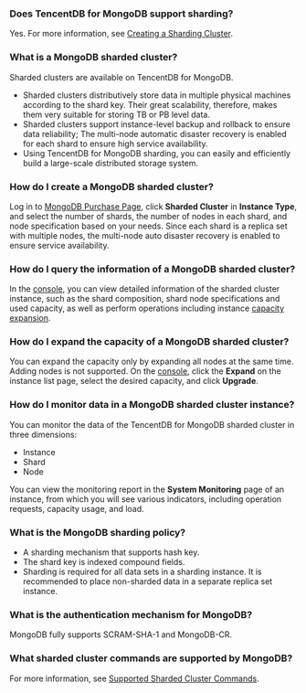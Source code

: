 
### Does TencentDB for MongoDB support sharding?
Yes. For more information, see [Creating a Sharding Cluster](https://intl.cloud.tencent.com/document/product/240/8333).

### What is a MongoDB sharded cluster?
Sharded clusters are available on TencentDB for MongoDB.
- Sharded clusters distributively store data in multiple physical machines according to the shard key. Their great scalability, therefore, makes them very suitable for storing TB or PB level data.
- Sharded clusters support instance-level backup and rollback to ensure data reliability; The multi-node automatic disaster recovery is enabled for each shard to ensure high service availability.
- Using TencentDB for MongoDB sharding, you can easily and efficiently build a large-scale distributed storage system.

### How do I create a MongoDB sharded cluster?
Log in to [MongoDB Purchase Page](https://buy.cloud.tencent.com/mongodb?clusterType=1), click **Sharded Cluster** in **Instance Type**, and select the number of shards, the number of nodes in each shard, and node specification based on your needs.
Since each shard is a replica set with multiple nodes, the multi-node auto disaster recovery is enabled to ensure service availability.

### How do I query the information of a MongoDB sharded cluster?
In the [console](https://console.cloud.tencent.com/mongodb), you can view detailed information of the sharded cluster instance, such as the shard composition, shard node specifications and used capacity, as well as perform operations including instance [capacity expansion](https://intl.cloud.tencent.com/document/product/240/31192).

### How do I expand the capacity of a MongoDB sharded cluster?
You can expand the capacity only by expanding all nodes at the same time. Adding nodes is not supported.
On the [console](https://console.cloud.tencent.com/mongodb), click the **Expand** on the instance list page, select the desired capacity, and click **Upgrade**.

### How do I monitor data in a MongoDB sharded cluster instance?
You can monitor the data of the TencentDB for MongoDB sharded cluster in three dimensions:
- Instance
- Shard
- Node

You can view the monitoring report in the **System Monitoring** page of an instance, from which you will see various indicators, including operation requests, capacity usage, and load.

### What is the MongoDB sharding policy?
- A sharding mechanism that supports hash key.
- The shard key is indexed compound fields.
- Sharding is required for all data sets in a sharding instance. It is recommended to place non-sharded data in a separate replica set instance.

### What is the authentication mechanism for MongoDB?
MongoDB fully supports SCRAM-SHA-1 and MongoDB-CR.

### What sharded cluster commands are supported by MongoDB?
For more information, see [Supported Sharded Cluster Commands](https://intl.cloud.tencent.com/document/product/240/8334).

